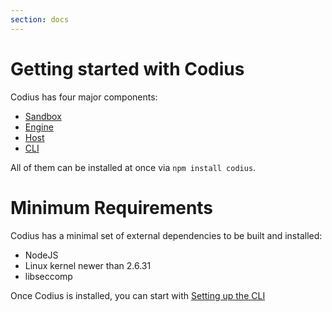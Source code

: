 ```yaml
---
section: docs
---
```


# Getting started with Codius

Codius has four major components:

* [Sandbox](http://github.com/codius/codius-sandbox)
* [Engine](http://github.com/codius/codius-engine)
* [Host](http://github.com/codius/codius-host)
* [CLI](http://github.com/codius/codius-cli)

All of them can be installed at once via ``npm install codius``.

# Minimum Requirements

Codius has a minimal set of external dependencies to be built and installed:

* NodeJS
* Linux kernel newer than 2.6.31
* libseccomp

Once Codius is installed, you can start with [Setting up the CLI](setup-cli)

